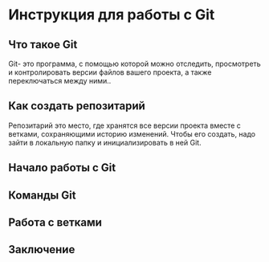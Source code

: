 # Инструкция для работы с Git

## Что такое Git
Git- это программа, с помощью которой можно отследить, просмотреть и контролировать версии файлов вашего проекта, а также переключаться между ними..

## Как создать репозитарий
Репозитарий это место, где хранятся все версии проекта вместе с ветками, сохраняющими историю изменений.
Чтобы его создать, надо зайти в локальную папку и инициализировать в ней Git.

## Начало работы с Git

## Команды Git

## Работа с ветками

## Заключение

